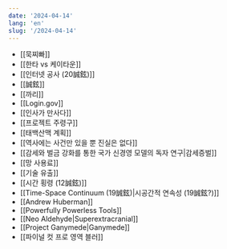 ```yaml
---
date: '2024-04-14'
lang: 'en'
slug: '/2024-04-14'
---
```


- [[묵찌빠]]
- [[한타 vs 케이타운]]
- [[인터넷 공사 (20誠鉉)]]
- [[誠鉉]]
- [[까리]]
- [[Login.gov]]
- [[인사가 만사다]]
- [[프로젝트 주령구]]
- [[태백산맥 계획]]
- [[역사에는 사건만 있을 뿐 진실은 없다]]
- [[감세와 벌금 강화를 통한 국가 신경영 모델의 독자 연구|감세증벌]]
- [[망 사용료]]
- [[기술 유출]]
- [[시간 횡령 (12誠鉉)]]
- [[Time-Space Continuum (19誠鉉)|시공간적 연속성 (19誠鉉?)]]
- [[Andrew Huberman]]
- [[Powerfully Powerless Tools]]
- [[Neo Aldehyde|Superextracranial]]
- [[Project Ganymede|Ganymede]]
- [[파이널 컷 프로 영역 블러]]
